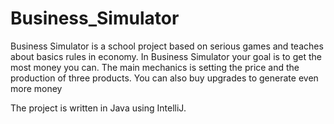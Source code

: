 # Business_Simulator
Business Simulator is a school project based on serious games and teaches about basics rules in economy. In Business Simulator your goal is to get the most money you can. The main mechanics is setting the price and the production of three products. You can also buy upgrades to generate even more money

The project is written in Java using IntelliJ.
